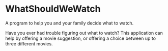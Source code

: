 # WhatShouldWeWatch
A program to help you and your family decide what to watch.

Have you ever had trouble figuring out what to watch?  This application can help by offering a movie suggestion, or offering a choice between up to three different movies.
